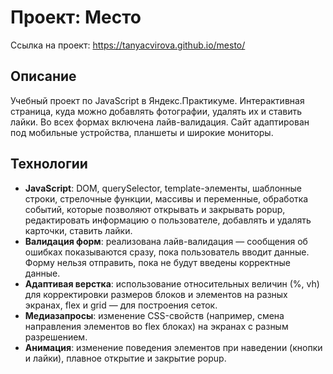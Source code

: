 # Проект: Место

Ссылка на проект: https://tanyacvirova.github.io/mesto/

## Описание

Учебный проект по JavaScript в Яндекс.Практикуме. Интерактивная страница, куда можно добавлять фотографии, удалять их и ставить лайки. Во всех формах включена лайв-валидация. Сайт адаптирован под мобильные устройства, планшеты и широкие мониторы.

## Технологии

* **JavaScript**: DOM, querySelector, template-элементы, шаблонные строки, стрелочные функции, массивы и переменные, обработка событий, которые позволяют открывать и закрывать popup, редактировать информацию о пользователе, добавлять и удалять карточки, ставить лайки.
* **Валидация форм**: реализована лайв-валидация — сообщения об ошибках показываются сразу, пока пользователь вводит данные. Форму нельзя отправить, пока не будут введены корректные данные.
* **Адаптивая верстка**: использование относительных величин (%, vh) для корректировки размеров блоков и элементов на разных экранах, flex и grid — для построения сеток.
* **Медиазапросы**: изменение CSS-свойств (например, смена направления элементов во flex блоках) на экранах с разным разрешением.
* **Анимация**: изменение поведения элементов при наведении (кнопки и лайки), плавное открытие и закрытие popup.
